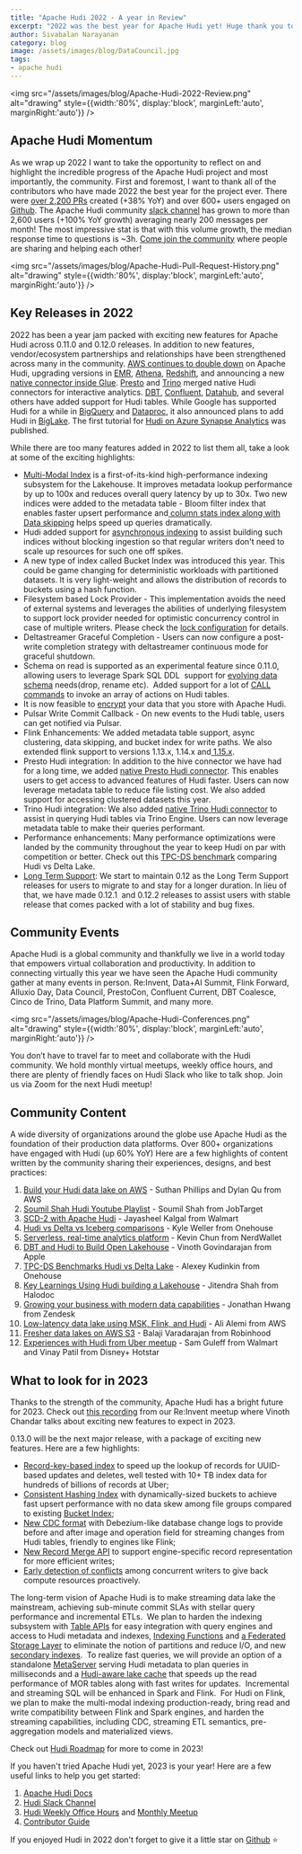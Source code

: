 ```yaml
---
title: "Apache Hudi 2022 - A year in Review"
excerpt: "2022 was the best year for Apache Hudi yet! Huge thank you to everyone who contributed!"
author: Sivabalan Narayanan
category: blog
image: /assets/images/blog/DataCouncil.jpg
tags:
- apache hudi
---
```


<img src="/assets/images/blog/Apache-Hudi-2022-Review.png" alt="drawing" style={{width:'80%', display:'block', marginLeft:'auto', marginRight:'auto'}} />

## Apache Hudi Momentum
As we wrap up 2022 I want to take the opportunity to reflect on and highlight the incredible progress of the Apache Hudi 
project and most importantly, the community. First and foremost, I want to thank all of the contributors who have made 
2022 the best year for the project ever. There were [over 2,200 PRs](https://ossinsight.io/analyze/apache/hudi#pull-requests) 
created (+38% YoY) and over 600+ users engaged on [Github](https://github.com/apache/hudi/). The Apache Hudi community 
[slack channel](https://join.slack.com/t/apache-hudi/shared_invite/zt-1e94d3xro-JvlNO1kSeIHJBTVfLPlI5w) has grown to more 
than 2,600 users (+100% YoY growth) averaging nearly 200 messages per month! The most impressive stat is that with this 
volume growth, the median response time to questions is ~3h. [Come join the community](https://join.slack.com/t/apache-hudi/shared_invite/zt-1e94d3xro-JvlNO1kSeIHJBTVfLPlI5w) 
where people are sharing and helping each other!

<img src="/assets/images/blog/Apache-Hudi-Pull-Request-History.png" alt="drawing" style={{width:'80%', display:'block', marginLeft:'auto', marginRight:'auto'}} />

## Key Releases in 2022
2022 has been a year jam packed with exciting new features for Apache Hudi across 0.11.0 and 0.12.0 releases. In addition to new features, vendor/ecosystem partnerships and relationships have been strengthened across many in the community. [AWS continues to double down](https://www.onehouse.ai/blog/apache-hudi-native-aws-integrations) on Apache Hudi, upgrading versions in [EMR](https://docs.aws.amazon.com/emr/latest/ReleaseGuide/emr-hudi.html), [Athena](https://docs.aws.amazon.com/athena/latest/ug/querying-hudi.html), [Redshift](https://docs.aws.amazon.com/redshift/latest/dg/c-spectrum-external-tables.html), and announcing a new [native connector inside Glue](https://docs.aws.amazon.com/glue/latest/dg/aws-glue-programming-etl-format-hudi.html). [Presto](https://prestodb.io/docs/current/connector/hudi.html) and [Trino](https://trino.io/docs/current/connector/hudi.html) merged native Hudi connectors for interactive analytics. [DBT](https://hudi.apache.org/blog/2022/07/11/build-open-lakehouse-using-apache-hudi-and-dbt/), [Confluent](https://github.com/apache/hudi/tree/master/hudi-kafka-connect), [Datahub](https://hudi.apache.org/docs/syncing_datahub), and several others have added support for Hudi tables. While Google has supported Hudi for a while in [BigQuery](https://hudi.apache.org/docs/gcp_bigquery/) and [Dataproc](https://cloud.google.com/blog/products/data-analytics/getting-started-with-new-table-formats-on-dataproc), it also announced plans to add Hudi in [BigLake](https://cloud.google.com/blog/products/data-analytics/building-most-open-data-cloud-all-data-all-source-any-platform). The first tutorial for [Hudi on Azure Synapse Analytics](https://www.onehouse.ai/blog/apache-hudi-on-microsoft-azure) was published.

While there are too many features added in 2022 to list them all, take a look at some of the exciting highlights:

- [Multi-Modal Index](https://hudi.apache.org/blog/2022/05/17/Introducing-Multi-Modal-Index-for-the-Lakehouse-in-Apache-Hudi) is a first-of-its-kind high-performance indexing subsystem for the Lakehouse. It improves metadata lookup performance by up to 100x and reduces overall query latency by up to 30x. Two new indices were added to the metadata table - Bloom filter index that enables faster upsert performance and[  column stats index along with Data skipping](https://hudi.apache.org/blog/2022/06/09/Singificant-queries-speedup-from-Hudi-Column-Stats-Index-and-Data-Skipping-features)  helps speed up queries dramatically.
- Hudi added support for [asynchronous indexing](https://hudi.apache.org/releases/release-0.11.0/#async-indexer) to assist building such indices without blocking ingestion so that regular writers don't need to scale up resources for such one off spikes.
- A new type of index called Bucket Index was introduced this year. This could be game changing for deterministic workloads with partitioned datasets. It is very light-weight and allows the distribution of records to buckets using a hash function.
- Filesystem based Lock Provider - This implementation avoids the need of external systems and leverages the abilities of underlying filesystem to support lock provider needed for optimistic concurrency control in case of multiple writers. Please check the [lock configuration](https://hudi.apache.org/docs/configurations#Locks-Configurations) for details.
- Deltastreamer Graceful Completion - Users can now configure a post-write completion strategy with deltastreamer continuous mode for graceful shutdown.
- Schema on read is supported as an experimental feature since 0.11.0, allowing users to leverage Spark SQL DDL  support for [evolving data schema](https://hudi.apache.org/docs/schema_evolution) needs(drop, rename etc).  Added support for a lot of [CALL commands](https://hudi.apache.org/docs/procedures/) to invoke an array of actions on Hudi tables.
- It is now feasible to [encrypt](https://hudi.apache.org/docs/encryption/) your data that you store with Apache Hudi.
- Pulsar Write Commit Callback - On new events to the Hudi table, users can get notified via Pulsar.
- Flink Enhancements: We added metadata table support, async clustering, data skipping, and bucket index for write paths. We also extended flink support to versions 1.13.x, 1.14.x and[  1.15.x](https://hudi.apache.org/releases/release-0.12.0/#bundle-updates).
- Presto Hudi integration: In addition to the hive connector we have had for a long time, we added [native Presto Hudi connector](https://prestodb.io/docs/current/connector/hudi.html). This enables users to get access to advanced features of Hudi faster. Users can now leverage metadata table to reduce file listing cost. We also added support for accessing clustered datasets this year.
- Trino Hudi integration: We also added [native Trino Hudi connector](https://trino.io/docs/current/connector/hudi.html) to assist in querying Hudi tables via Trino Engine. Users can now leverage metadata table to make their queries performant.
- Performance enhancements: Many performance optimizations were landed by the community throughout the year to keep Hudi on par with competition or better. Check out this [TPC-DS benchmark](https://hudi.apache.org/blog/2022/06/29/Apache-Hudi-vs-Delta-Lake-transparent-tpc-ds-lakehouse-performance-benchmarks) comparing Hudi vs Delta Lake.
- [Long Term Support](https://hudi.apache.org/releases/release-0.12.2#long-term-support): We start to maintain 0.12 as the Long Term Support releases for users to migrate to and stay for a longer duration. In lieu of that, we have made 0.12.1  and 0.12.2 releases to assist users with stable release that comes packed with a lot of stability and bug fixes.

## Community Events
Apache Hudi is a global community and thankfully we live in a world today that empowers virtual collaboration and productivity. In addition to connecting virtually this year we have seen the Apache Hudi community gather at many events in person. Re:Invent, Data+AI Summit, Flink Forward, Alluxio Day, Data Council, PrestoCon, Confluent Current, DBT Coalesce, Cinco de Trino, Data Platform Summit, and many more.

<img src="/assets/images/blog/Apache-Hudi-Conferences.png" alt="drawing" style={{width:'80%', display:'block', marginLeft:'auto', marginRight:'auto'}} />

You don’t have to travel far to meet and collaborate with the Hudi community. We hold monthly virtual meetups, weekly office hours, and there are plenty of friendly faces on Hudi Slack who like to talk shop. Join us via Zoom for the next Hudi meetup!

## Community Content
A wide diversity of organizations around the globe use Apache Hudi as the foundation of their production data platforms. Over 800+ organizations have engaged with Hudi (up 60% YoY) Here are a few highlights of content written by the community sharing their experiences, designs, and best practices:

1. [Build your Hudi data lake on AWS](https://aws.amazon.com/blogs/big-data/part-1-build-your-apache-hudi-data-lake-on-aws-using-amazon-emr/) - Suthan Phillips and Dylan Qu from AWS
2. [Soumil Shah Hudi Youtube Playlist](https://www.youtube.com/playlist?list=PLL2hlSFBmWwwbMpcyMjYuRn8cN99gFSY6) - Soumil Shah from JobTarget
3. [SCD-2 with Apache Hudi](https://medium.com/walmartglobaltech/implementation-of-scd-2-slowly-changing-dimension-with-apache-hudi-465e0eb94a5) - Jayasheel Kalgal from Walmart
4. [Hudi vs Delta vs Iceberg comparisons](https://www.onehouse.ai/blog/apache-hudi-vs-delta-lake-vs-apache-iceberg-lakehouse-feature-comparison) - Kyle Weller from Onehouse
5. [Serverless, real-time analytics platform](https://aws.amazon.com/blogs/big-data/how-nerdwallet-uses-aws-and-apache-hudi-to-build-a-serverless-real-time-analytics-platform/) - Kevin Chun from NerdWallet
6. [DBT and Hudi to Build Open Lakehouse](https://hudi.apache.org/blog/2022/07/11/build-open-lakehouse-using-apache-hudi-and-dbt/) - Vinoth Govindarajan from Apple
7. [TPC-DS Benchmarks Hudi vs Delta Lake](https://www.onehouse.ai/blog/apache-hudi-vs-delta-lake-transparent-tpc-ds-lakehouse-performance-benchmarks) - Alexey Kudinkin from Onehouse
8. [Key Learnings Using Hudi building a Lakehouse](https://blogs.halodoc.io/key-learnings-on-using-apache-hudi-in-building-lakehouse-architecture-halodoc/) - Jitendra Shah from Halodoc
9. [Growing your business with modern data capabilities](https://aws.amazon.com/blogs/architecture/insights-for-ctos-part-3-growing-your-business-with-modern-data-capabilities/) - Jonathan Hwang from Zendesk
10. [Low-latency data lake using MSK, Flink, and Hudi](https://aws.amazon.com/blogs/big-data/create-a-low-latency-source-to-data-lake-pipeline-using-amazon-msk-connect-apache-flink-and-apache-hudi/) - Ali Alemi from AWS
11. [Fresher data lakes on AWS S3](https://robinhood.engineering/author-balaji-varadarajan-e3f496815ebf) - Balaji Varadarajan from Robinhood
12. [Experiences with Hudi from Uber meetup](https://www.youtube.com/watch?v=ZamXiT9aqs8) - Sam Guleff from Walmart and Vinay Patil from Disney+ Hotstar

## What to look for in 2023
Thanks to the strength of the community, Apache Hudi has a bright future for 2023. Check out [this recording](https://youtu.be/9LPSdd-AS8E?t=2090) from our Re:Invent meetup where Vinoth Chandar talks about exciting new features to expect in 2023.

0.13.0 will be the next major release, with a package of exciting new features. Here are a few highlights:

- [Record-key-based index](https://cwiki.apache.org/confluence/display/HUDI/RFC-08++Record+level+indexing+mechanisms+for+Hudi+datasets) to speed up the lookup of records for UUID-based updates and deletes, well tested with 10+ TB index data for hundreds of billions of records at Uber;
- [Consistent Hashing Index](https://github.com/apache/hudi/blob/master/rfc/rfc-42/rfc-42.md) with dynamically-sized buckets to achieve fast upsert performance with no data skew among file groups compared to existing [Bucket Index](https://cwiki.apache.org/confluence/display/HUDI/RFC+-+29%3A+Hash+Index);
- [New CDC format](https://github.com/apache/hudi/blob/master/rfc/rfc-51/rfc-51.md) with Debezium-like database change logs to provide before and after image and operation field for streaming changes from Hudi tables, friendly to engines like Flink;
- [New Record Merge API](https://github.com/apache/hudi/blob/master/rfc/rfc-46/rfc-46.md) to support engine-specific record representation for more efficient writes;
- [Early detection of conflicts](https://github.com/apache/hudi/blob/master/rfc/rfc-56/rfc-56.md) among concurrent writers to give back compute resources proactively.

The long-term vision of Apache Hudi is to make streaming data lake the mainstream, achieving sub-minute commit SLAs with stellar query performance and incremental ETLs.  We plan to harden the indexing subsystem with [Table APIs](https://github.com/apache/hudi/pull/7080) for easy integration with query engines and access to Hudi metadata and indexes, [Indexing Functions](https://github.com/apache/hudi/pull/7235) and [a Federated Storage Layer](https://github.com/apache/hudi/blob/master/rfc/rfc-60/rfc-60.md) to eliminate the notion of partitions and reduce I/O, and new [secondary indexes](https://github.com/apache/hudi/pull/5370).  To realize fast queries, we will provide an option of a standalone [MetaServer](https://github.com/apache/hudi/pull/4718) serving Hudi metadata to plan queries in milliseconds and a [Hudi-aware lake cache](https://docs.google.com/presentation/d/1QBgLw11TM2Qf1KUESofGrQDb63EuggNCpPaxc82Kldo/edit#slide=id.gf7e0551254_0_5) that speeds up the read performance of MOR tables along with fast writes for updates.  Incremental and streaming SQL will be enhanced in Spark and Flink.  For Hudi on Flink, we plan to make the multi-modal indexing production-ready, bring read and write compatibility between Flink and Spark engines, and harden the streaming capabilities, including CDC, streaming ETL semantics, pre-aggregation models and materialized views.

Check out [Hudi Roadmap](https://hudi.apache.org/roadmap) for more to come in 2023!

If you haven't tried Apache Hudi yet, 2023 is your year! Here are a few useful links to help you get started:
 
1. [Apache Hudi Docs](https://hudi.apache.org/docs/overview)
2. [Hudi Slack Channel](https://join.slack.com/t/apache-hudi/shared_invite/zt-1e94d3xro-JvlNO1kSeIHJBTVfLPlI5w)
3. [Hudi Weekly Office Hours](https://hudi.apache.org/community/office_hours) and [Monthly Meetup](https://hudi.apache.org/community/syncs#monthly-community-call)
4. [Contributor Guide](https://hudi.apache.org/contribute/how-to-contribute)

If you enjoyed Hudi in 2022 don't forget to give it a little star on [Github](https://github.com/apache/hudi/) ⭐